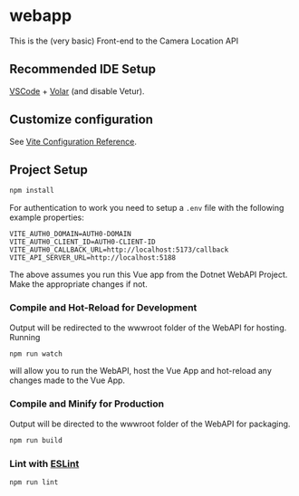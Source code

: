 # webapp

This is the (very basic) Front-end to the Camera Location API

## Recommended IDE Setup

[VSCode](https://code.visualstudio.com/) + [Volar](https://marketplace.visualstudio.com/items?itemName=Vue.volar) (and disable Vetur).

## Customize configuration

See [Vite Configuration Reference](https://vite.dev/config/).

## Project Setup

```sh
npm install
```

For authentication to work you need to setup a `.env` file with the following example properties:
```
VITE_AUTH0_DOMAIN=AUTH0-DOMAIN
VITE_AUTH0_CLIENT_ID=AUTH0-CLIENT-ID
VITE_AUTH0_CALLBACK_URL=http://localhost:5173/callback
VITE_API_SERVER_URL=http://localhost:5188
```

The above assumes you run this Vue app from the Dotnet WebAPI Project. Make the appropriate changes if not.

### Compile and Hot-Reload for Development

Output will be redirected to the wwwroot folder of the WebAPI for hosting.
Running
```sh
npm run watch
```
will allow you to run the WebAPI, host the Vue App and hot-reload any changes made to the Vue App.

### Compile and Minify for Production

Output will be directed to the wwwroot folder of the WebAPI for packaging.
```sh
npm run build
```

### Lint with [ESLint](https://eslint.org/)

```sh
npm run lint
```
